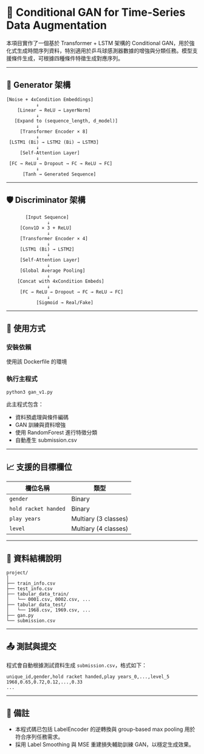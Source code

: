# 🎾 Conditional GAN for Time-Series Data Augmentation

本項目實作了一個基於 Transformer + LSTM 架構的 Conditional GAN，用於強化式生成時間序列資料，特別適用於乒乓球感測器數據的增強與分類任務。模型支援條件生成，可根據四種條件特徵生成對應序列。

---

## 📐 Generator 架構

```
[Noise + 4xCondition Embeddings]
           ↓
    [Linear → ReLU → LayerNorm]
           ↓
   [Expand to (sequence_length, d_model)]
           ↓
     [Transformer Encoder × 8]
           ↓
 [LSTM1 (Bi) → LSTM2 (Bi) → LSTM3]
           ↓
     [Self-Attention Layer]
           ↓
 [FC → ReLU → Dropout → FC → ReLU → FC]
           ↓
      [Tanh → Generated Sequence]
```

---

## 🛡 Discriminator 架構

```
       [Input Sequence]
               ↓
     [Conv1D × 3 + ReLU]
               ↓
     [Transformer Encoder × 4]
               ↓
     [LSTM1 (Bi) → LSTM2]
               ↓
     [Self-Attention Layer]
               ↓
     [Global Average Pooling]
               ↓
    [Concat with 4xCondition Embeds]
               ↓
     [FC → ReLU → Dropout → FC → ReLU → FC]
               ↓
           [Sigmoid → Real/Fake]
```

---

## 🚀 使用方式

### 安裝依賴
使用該 Dockerfile 的環境

### 執行主程式
```bash
python3 gan_v1.py
```

此主程式包含：

- 資料預處理與條件編碼
- GAN 訓練與資料增強
- 使用 RandomForest 進行特徵分類
- 自動產生 submission.csv

---

## 📈 支援的目標欄位

| 欄位名稱            | 類型     |
|---------------------|----------|
| `gender`            | Binary   |
| `hold racket handed`| Binary   |
| `play years`        | Multiary (3 classes) |
| `level`             | Multiary (4 classes) |

---

## 📂 資料結構說明

```
project/
│
├── train_info.csv
├── test_info.csv
├── tabular_data_train/
│   └── 0001.csv, 0002.csv, ...
├── tabular_data_test/
│   └── 1968.csv, 1969.csv, ...
├── gan.py
└── submission.csv
```

---


## 📤 測試與提交

程式會自動根據測試資料生成 `submission.csv`，格式如下：

```csv
unique_id,gender,hold racket handed,play years_0,...,level_5
1968,0.65,0.72,0.12,...,0.33
...
```

---

## 📌 備註

- 本程式碼已包括 LabelEncoder 的逆轉換與 group-based max pooling 用於符合序列任務需求。
- 採用 Label Smoothing 與 MSE 重建損失輔助訓練 GAN，以穩定生成效果。
